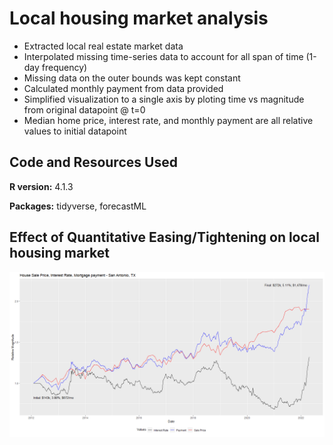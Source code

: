 # Local housing market analysis
* Extracted local real estate market data
* Interpolated missing time-series data to account for all span of time (1-day frequency)
* Missing data on the outer bounds was kept constant
* Calculated monthly payment from data provided
* Simplified visualization to a single axis by ploting time vs magnitude from original datapoint @ t=0
* Median home price, interest rate, and monthly payment are all relative values to initial datapoint

## Code and Resources Used
**R version:** 4.1.3

**Packages:** tidyverse, forecastML

## Effect of Quantitative Easing/Tightening on local housing market
![](/SA_housing_Final.png)
